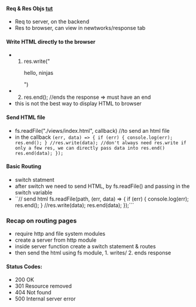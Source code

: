 #### Req & Res Objs [tut]("https://www.youtube.com/watch?v=DQD00NAUPNk&list=PL4cUxeGkcC9jsz4LDYc6kv3ymONOKxwBU&index=4")

- Req to server, on the backend
- Res to browser, can view in newtworks/response tab

#### Write HTML directly to the browser

- 1. res.write("<p>hello, ninjas</p>")
- 2. res.end(); //ends the response => must have an end
- this is not the best way to display HTML to browser

#### Send HTML file

- fs.readFile("./views/index.html", callback) //to send an html file
- in the callback `(err, data) => { if (err) { console.log(err); res.end(); } //res.write(data); //don't always need res.write if only a few res, we can directly pass data into res.end() res.end(data); });`

#### Basic Routing

- switch statment
- after switch we need to send HTML, by fs.readFile() and passing in the switch variable
- ``// send html
  fs.readFile(path, (err, data) => {
  if (err) {
  console.log(err);
  res.end();
  }
  //res.write(data);
  res.end(data);
  });```

### Recap on routing pages

- require http and file system modules
- create a server from http module
- inside server function create a switch statement & routes
- then send the html using fs module, 1. writes/ 2. ends response

#### Status Codes:

- 200 OK
- 301 Resource removed
- 404 Not found
- 500 Internal server error
